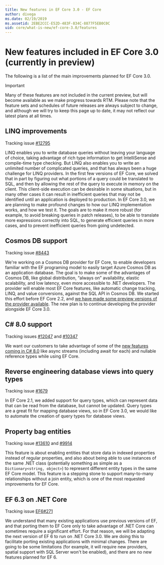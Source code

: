 ```yaml
---
title: New features in EF Core 3.0 - EF Core
author: divega
ms.date: 02/19/2019
ms.assetid: 2EBE2CCC-E52D-483F-834C-8877F5EB0C0C
uid: core/what-is-new/ef-core-3.0/features
---
```


# New features included in EF Core 3.0 (currently in preview)

The following is a list of the main improvements planned for EF Core 3.0. 

> [!IMPORTANT]
> Many of these features are not included in the current preview, but will become available as we make progress towards RTM.
Please note that the feature sets and schedules of future releases are always subject to change, and although we will try to keep this page up to date, it may not reflect our latest plans at all times.

## LINQ improvements 
Tracking issue [#12795](https://github.com/aspnet/EntityFrameworkCore/issues/12795)

LINQ enables you to write database queries without leaving your language of choice, taking advantage of rich type information to get IntelliSense and compile-time type checking.
But LINQ also enables you to write an unlimited number of complicated queries, and that has always been a huge challenge for LINQ providers.
In the first few versions of EF Core, we solved that in part by figuring out what portions of a query could be translated to SQL, and then by allowing the rest of the query to execute in memory on the client.
This client-side execution can be desirable in some situations, but in many other cases it can result in inefficient queries that may not be identified until an application is deployed to production.
In EF Core 3.0, we are planning to make profound changes to how our LINQ implementation works, and how we test it.
The goals are to make it more robust (for example, to avoid breaking queries in patch releases), to be able to translate more expressions correctly into SQL, to generate efficient queries in more cases, and to prevent inefficient queries from going undetected.

## Cosmos DB support 
Tracking issue [#8443](https://github.com/aspnet/EntityFrameworkCore/issues/8443)

We're working on a Cosmos DB provider for EF Core, to enable developers familiar with the EF programing model to easily target Azure Cosmos DB as an application database.
The goal is to make some of the advantages of Cosmos DB, like global distribution, “always on” availability, elastic scalability, and low latency, even more accessible to .NET developers.
The provider will enable most EF Core features, like automatic change tracking, LINQ, and value conversions, against the SQL API in Cosmos DB. We started this effort before EF Core 2.2, and [we have made some preview versions of the provider available](https://blogs.msdn.microsoft.com/dotnet/2018/10/17/announcing-entity-framework-core-2-2-preview-3/).
The new plan is to continue developing the provider alongside EF Core 3.0.   

## C# 8.0 support 
Tracking issues [#12047](https://github.com/aspnet/EntityFrameworkCore/issues/12047) and [#10347](https://github.com/aspnet/EntityFrameworkCore/issues/10347)

We want our customers to take advantage of some of the [new features coming in C# 8.0](https://blogs.msdn.microsoft.com/dotnet/2018/11/12/building-c-8-0/) like async streams (including await for each) and nullable reference types while using EF Core.

## Reverse engineering database views into query types 
Tracking issue [#1679](https://github.com/aspnet/EntityFrameworkCore/issues/1679)

In EF Core 2.1, we added support for query types, which can represent data that can be read from the database, but cannot be updated.
Query types are a great fit for mapping database views, so in EF Core 3.0, we would like to automate the creation of query types for database views.

## Property bag entities 
Tracking issue [#13610](https://github.com/aspnet/EntityFrameworkCore/issues/13610) and [#9914](https://github.com/aspnet/EntityFrameworkCore/issues/9914)

This feature is about enabling entities that store data in indexed properties instead of regular properties, and also about being able to use instances of the same .NET class (potentially something as simple as a `Dictionary<string, object>`) to represent different entity types in the same EF Core model.
This feature is a stepping stone to support many-to-many relationships without a join entity, which is one of the most requested improvements for EF Core.

## EF 6.3 on .NET Core 
Tracking issue [EF6#271](https://github.com/aspnet/EntityFramework6/issues/271)

We understand that many existing applications use previous versions of EF, and that porting them to EF Core only to take advantage of .NET Core can sometimes require a significant effort.
For that reason, we will be adapting the next version of EF 6 to run on .NET Core 3.0.
We are doing this to facilitate porting existing applications with minimal changes.
There are going to be some limitations (for example, it will require new providers, spatial support with SQL Server won't be enabled), and there are no new features planned for EF 6.
